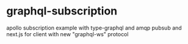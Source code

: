 # graphql-subscription
apollo subscription example with type-graphql and amqp pubsub and next.js for client with new "graphql-ws" protocol
